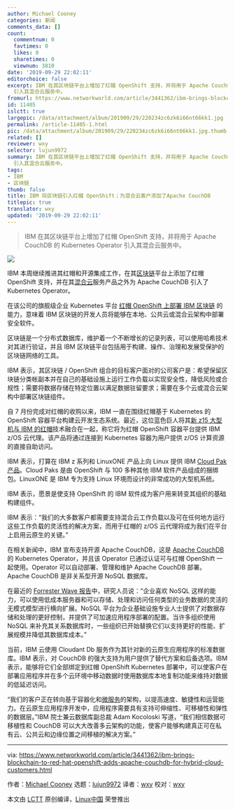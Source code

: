 ```yaml
---
author: Michael Cooney
categories: 新闻
comments_data: []
count:
  commentnum: 0
  favtimes: 0
  likes: 0
  sharetimes: 0
  viewnum: 3810
date: '2019-09-29 22:02:11'
editorchoice: false
excerpt: IBM 在其区块链平台上增加了红帽 OpenShift 支持，并将用于 Apache CouchDB 的 Kubernetes Operator
  引入其混合云服务中。
fromurl: https://www.networkworld.com/article/3441362/ibm-brings-blockchain-to-red-hat-openshift-adds-apache-couchdb-for-hybrid-cloud-customers.html
id: 11405
islctt: true
largepic: /data/attachment/album/201909/29/220234zc6zk6i66nt66kk1.jpg
permalink: /article-11405-1.html
pic: /data/attachment/album/201909/29/220234zc6zk6i66nt66kk1.jpg.thumb.jpg
related: []
reviewer: wxy
selector: lujun9972
summary: IBM 在其区块链平台上增加了红帽 OpenShift 支持，并将用于 Apache CouchDB 的 Kubernetes Operator
  引入其混合云服务中。
tags:
- IBM
- 区块链
thumb: false
title: IBM 将区块链引入红帽 OpenShift；为混合云客户添加了Apache CouchDB
titlepic: true
translator: wxy
updated: '2019-09-29 22:02:11'
---
```



> 
> IBM 在其区块链平台上增加了红帽 OpenShift 支持，并将用于 Apache CouchDB 的 Kubernetes Operator 引入其混合云服务中。
> 
> 
> 


![](/data/attachment/album/201909/29/220234zc6zk6i66nt66kk1.jpg)


IBM 本周继续推进其红帽和开源集成工作，在其[区块链](https://www.networkworld.com/article/3330937/how-blockchain-will-transform-the-iot.html)平台上添加了红帽 OpenShift 支持，并在其[混合云](https://www.networkworld.com/article/3268448/what-is-hybrid-cloud-really-and-whats-the-best-strategy.html)服务产品之外为 Apache CouchDB 引入了 Kubernetes Operator。


在该公司的旗舰级企业 Kubernetes 平台 [红帽 OpenShift 上部署 IBM 区块链](https://www.ibm.com/blogs/blockchain/2019/09/ibm-blockchain-platform-meets-red-hat-openshift/) 的能力，意味着 IBM 区块链的开发人员将能够在本地、公共云或混合云架构中部署安全软件。


区块链是一个分布式数据库，维护着一个不断增长的记录列表，可以使用哈希技术对其进行验证，并且 IBM 区块链平台包括用于构建、操作、治理和发展受保护的区块链网络的工具。


IBM 表示，其区块链 / OpenShift 组合的目标客户面对的公司客户是：希望保留区块链分类帐副本并在自己的基础设施上运行工作负载以实现安全性，降低风险或合规性；需要将数据存储在特定位置以满足数据驻留要求；需要在多个云或混合云架构中部署区块链组件。


自 7 月份完成对红帽的收购以来，IBM 一直在围绕红帽基于 Kubernetes 的 OpenShift 容器平台构建云开发生态系统。最近，这位蓝色巨人将其[新 z15 大型机与 IBM 的红帽](https://www.networkworld.com/article/3438542/ibm-z15-mainframe-amps-up-cloud-security-features.html)技术融合在一起，称它将为红帽 OpenShift 容器平台提供 IBM z/OS 云代理。该产品将通过连接到 Kubernetes 容器为用户提供 z/OS 计算资源的直接自助访问。


IBM 表示，打算在 IBM z 系列和 LinuxONE 产品上向 Linux 提供 IBM [Cloud Pak 产品](https://www.networkworld.com/article/3429596/ibm-fuses-its-software-with-red-hats-to-launch-hybrid-cloud-juggernaut.html)。Cloud Paks 是由 OpenShift 与 100 多种其他 IBM 软件产品组成的捆绑包。LinuxONE 是 IBM 专为支持 Linux 环境而设计的非常成功的大型机系统。


IBM 表示，愿景是使支持 OpenShift 的 IBM 软件成为客户用来转变其组织的基础构建组件。


IBM 表示：“我们的大多数客户都需要支持混合云工作负载以及可在任何地方运行这些工作负载的灵活性的解决方案，而用于红帽的 z/OS 云代理将成为我们在平台上启用云原生的关键。”


在相关新闻中，IBM 宣布支持开源 Apache CouchDB，这是 [Apache CouchDB](https://www.ibm.com/cloud/learn/couchdb) 的 Kubernetes Operator，并且该 Operator 已通过认证可与红帽 OpenShift 一起使用。Operator 可以自动部署、管理和维护 Apache CouchDB 部署。Apache CouchDB 是非关系型开源 NoSQL 数据库。


在最近的 [Forrester Wave 报告](https://reprints.forrester.com/#/assets/2/363/RES136481/reports)中，研究人员说：“企业喜欢 NoSQL 这样的能力，可以使用低成本服务器和可以存储、处理和访问任何类型的业务数据的灵活的无模式模型进行横向扩展。NoSQL 平台为企业基础设施专业人士提供了对数据存储和处理的更好控制，并提供了可加速应用程序部署的配置。当许多组织使用 NoSQL 来补充其关系数据库时，一些组织已开始替换它们以支持更好的性能、扩展规模并降低其数据库成本。”


当前，IBM 云使用 Cloudant Db 服务作为其针对新的云原生应用程序的标准数据库。IBM 表示，对 CouchDB 的强大支持为用户提供了替代方案和后备选项。IBM 表示，能够将它们全部绑定到红帽 OpenShift Kubernetes 部署中，可以使客户在部署应用程序并在多个云环境中移动数据时使用数据库本地复制功能来维持对数据的低延迟访问。


“我们的客户正在转向基于容器化和[微服务](https://www.networkworld.com/article/3137250/what-you-need-to-know-about-microservices.html)的架构，以提高速度、敏捷性和运营能力。在云原生应用程序开发中，应用程序需要具有支持可伸缩性、可移植性和弹性的数据层。”IBM 院士兼云数据库副总裁 Adam Kocoloski 写道，“我们相信数据可移植性和 CouchDB 可以大大改善多云架构的功能，使客户能够构建真正可在私有云、公共云和边缘位置之间移植的解决方案。”




---


via: <https://www.networkworld.com/article/3441362/ibm-brings-blockchain-to-red-hat-openshift-adds-apache-couchdb-for-hybrid-cloud-customers.html>


作者：[Michael Cooney](https://www.networkworld.com/author/Michael-Cooney/) 选题：[lujun9972](https://github.com/lujun9972) 译者：[wxy](https://github.com/wxy) 校对：[wxy](https://github.com/wxy)


本文由 [LCTT](https://github.com/LCTT/TranslateProject) 原创编译，[Linux中国](https://linux.cn/) 荣誉推出